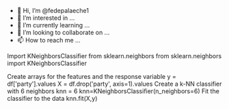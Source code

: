 - 👋 Hi, I’m @fedepalaeche1
- 👀 I’m interested in ...
- 🌱 I’m currently learning ...
- 💞️ I’m looking to collaborate on ...
- 📫 How to reach me ...

<!---
fedepalaeche1/fedepalaeche1 is a ✨ special ✨ repository because its `README.md` (this file) appears on your GitHub profile.
You can click the Preview link to take a look at your changes.
--->
 Import KNeighborsClassifier from sklearn.neighbors
from sklearn.neighbors import KNeighborsClassifier

Create arrays for the features and the response variable
y = df['party'].values
X = df.drop('party', axis=1).values
Create a k-NN classifier with 6 neighbors
 knn = 6 
 knn=KNeighborsClassifier(n_neighbors=6)
Fit the classifier to the data 
knn.fit(X,y)

